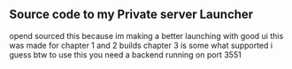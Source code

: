 ## Source code to my Private server Launcher
opend sourced this because im making a better launching with good ui this was made for chapter 1 and 2 builds chapter 3 is some what supported i guess
btw to use this you need a backend running on port 3551
